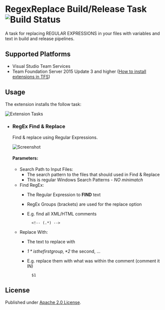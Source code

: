 # RegexReplace Build/Release Task ![Build Status](https://knom.visualstudio.com/_apis/public/build/definitions/969cb309-5d7f-427d-b48a-43eeac3c4aaf/21/badge)
A task for replacing REGULAR EXPRESSIONS in your files with variables and text in build and release pipelines.

## Supported Platforms ##
* Visual Studio Team Services
* Team Foundation Server 2015 Update 3 and higher ([How to install extensions in TFS](https://www.visualstudio.com/en-us/docs/marketplace/get-tfs-extensions))

## Usage ##
The extension installs the follow task:

![Extension Tasks](https://raw.githubusercontent.com/knom/vsts-regex-tasks/master/docs/addtask.png "Extension Tasks")

* ### RegEx Find & Replace
    Find & replace using Regular Expressions.
    
    ![Screenshot](https://raw.githubusercontent.com/knom/vsts-regex-tasks/master/docs/regexreplace.png "Screenshot")
    
    #### Parameters: ####
    * Search Path to Input Files: 
        * The search pattern to the files that should used in Find & Replace
        * This is regular Windows Search Patterns - *NO minimatch*
    * Find RegEx:
        * The Regular Expression to **FIND** text
        * RegEx Groups (brackets) are used for the replace option
        * E.g. find all XML/HTML comments

                <!-- (.*) -->
    * Replace With:
        * The text to replace with
        * *$1* is the first group, *$2* the second, ...
        * E.g. replace them with what was within the comment (comment it IN)
        
                $1

## License ##
Published under [Apache 2.0 License](https://github.com/knom/vsts-markdown-tasks/blob/master/LICENSE).
